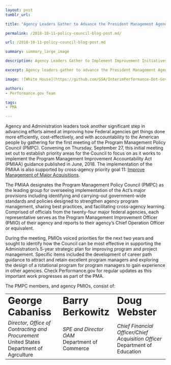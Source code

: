 ```yaml
---
layout: post
tumblr_url:

title: "Agency Leaders Gather to Advance the President Management Agenda’s Efforts to Implement Program Management Improvement Initiatives"

permalink: /2018-10-11-policy-council-blog-post.md/

url: /2018-10-11-policy-council-blog-post.md

summary: summary_large_image

description: Agency Leaders Gather to Implement Improvement Initiatives

excerpt: Agency leaders gather to advance the President Management Agenda's efforts to implement program management improvement initiatives. 

image: ![White House](https://github.com/GSA/InterimPerformance-Dot-Gov-2018/blob/2018-10-11-policy-council-blog-post/img/blog/whitehouse_reduced.jpeg?raw=true)"

authors:
- Performance.gov Team

tags:
- PMA

---
```


Agency and Administration leaders took another significant step in advancing efforts aimed at improving how Federal agencies get things done more efficiently, cost-effectively, and with accountability to the American people by gathering for the first meeting of the Program Management Policy Council (PMPC). Convening on Thursday, September 27, this initial meeting set out to establish priority areas for the Council to focus on as it works to implement the Program Management Improvement Accountability Act (PMIAA) guidance published in June, 2018. The implementation of the PMIAA is also supported by cross-agency priority goal 11: [Improve Management of Major Acquisitions](https://www.performance.gov/CAP/CAP_goal_11.html).  

The PMIAA designates the Program Management Policy Council (PMPC) as the leading group for overseeing implementation of the Act’s major provisions including identifying and carrying-out government-wide standards and policies designed to strengthen agency program management, sharing best practices, and facilitating cross-agency learning. Comprised of officials from the twenty-four major federal agencies, each representative serves as the Program Management Improvement Officer (PMIO) of their agency and reports to their agency’s Chief Operation Officer or equivalent. 

During the meeting, PMIOs voiced priorities for the next two years and sought to identify how the Council can be most effective in supporting the Administration’s 5-year strategic plan for improving program and project management. Specific items included the development of career path guidance to attract and retain excellent program managers and exploring the design of a rotational program for program managers to gain experience in other agencies. Check Performance.gov for regular updates as this important work progresses as part of the PMA. 

The PMPC members, and agency PMIOs, consist of:
<table border="0">
 <tr>
    <td><b style="font-size:30px">George Cabaniss</b></td>
    <td><b style="font-size:30px">Barry Berkowitz</b></td>
    <td><b style="font-size:30px">Doug Webster</b></td>
 </tr>
 <tr>
   <td><i> Director, Office of Contracting and Procurement</i> 
     <br> United States Department of Agrculture</br></td>
    <td><i> SPE and Director OAM</i>
<br> Department of Commerce</br></td>
<td><i>Chief Financial Officer/Chief Acquisition Officer</i>
<br> Department of Education</br></td>
 </tr>
</table>


